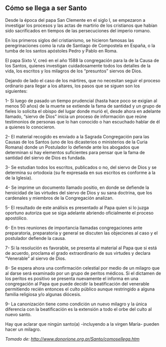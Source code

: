 ## Cómo se llega a ser Santo

Desde la época del papa San Clemente en el siglo I, se empezaron a investigar los procesos y las actas de martirio de los cristianos que habían sido sacrificados en tiempos de las persecuciones del imperio romano.

En los primeros siglos del cristianismo, se hicieron famosas las peregrinaciones como la ruta de Santiago de Compostela en España, o la tumba de los santos apóstoles Pedro y Pablo en Roma.

El papa Sixto V, creó en el año 1588 la congregación para la de la Causa de los Santos, quienes investigan cuidadosamente todos los detalles de la vida, los escritos y los milagros de los “presuntos” siervos de Dios.

Dejando de lado el caso de los mártires, que no necesitan seguir el proceso ordinario para llegar a los altares, los pasos que se siguen son los siguientes:

1- Si luego de pasado un tiempo prudencial (hasta hace poco se exigían al menos 50 años) de la muerte se extiende la fama de santidad y un grupo de fieles lo solicita el obispo del lugar donde murió el, desde ahora en adelante llamado, “siervo de Dios” inicia un proceso de información que reúne testimonios de personas que lo han conocido o han escuchado hablar de él a quienes lo conocieron.

2- El material recogido es enviado a la Sagrada Congregación para las Causas de los Santos (uno de los dicasterios o ministerios de la Curia Romana) donde un Postulador lo defiende ante los abogados que determinan si hay elementos suficientes para pensar que la fama de santidad del siervo de Dios es fundada.

3- Se estudian todos los escritos, publicados o no, del siervo de Dios y se determina su ortodoxia (su fe expresada en sus escritos es conforme a la de la Iglesia).

4- Se imprime un documento llamado positio, en donde se defiende la heroicidad de las virtudes del siervo de Dios y su sana doctrina, que los cardenales y miembros de la Congregación analizan.

5- El resultado de este análisis es presentado al Papa quien si lo juzga oportuno autoriza que se siga adelante abriendo oficialmente el proceso apostólico.

6- En tres reuniones de importancia llamadas congregaciones ante preparatoria, preparatoria y general se discuten las objeciones al caso y el postulador defiende la causa.

7- Si la resolución es favorable, se presenta al material al Papa que si está de acuerdo, proclama el grado extraordinario de sus virtudes y declara “Venerable” al siervo de Dios.

8- Se espera ahora una confirmación celestial por medio de un milagro que al darse será examinado por un grupo de peritos médicos. Si el dictamen de los peritos es positivo se presenta nuevamente el informa en una congregación al Papa que puede decidir la beatificación del venerable permitiendo recién entonces el culto público aunque restringido a alguna familia religiosa y/o algunas diócesis.

9- La canonización tiene como condición un nuevo milagro y la única diferencia con la beatificación es la extensión a todo el orbe del culto al nuevo santo.

Hay que aclarar que ningún santo(a) -incluyendo a la virgen María- pueden hacer un milagro.

_Tomado de: http://www.donorione.org.ar/Santo/comosellega.htm_